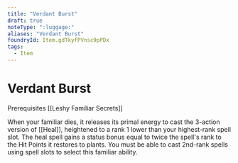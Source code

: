 ```yaml
---
title: "Verdant Burst"
draft: true
noteType: ":luggage:"
aliases: "Verdant Burst"
foundryId: Item.gdTkyfPVnsc9pPDx
tags:
  - Item
---
```


# Verdant Burst

Prerequisites [[Leshy Familiar Secrets]]

When your familiar dies, it releases its primal energy to cast the 3-action version of [[Heal]], heightened to a rank 1 lower than your highest-rank spell slot. The heal spell gains a status bonus equal to twice the spell's rank to the Hit Points it restores to plants. You must be able to cast 2nd-rank spells using spell slots to select this familiar ability.
